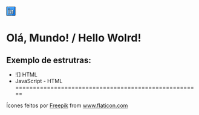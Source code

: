 [![Linkedin]( https://github.com/renanairestic/Ola-Mundo/blob/76fb3fe556f5dca67e3f5cad2dbf81b6cd2d2d85/assets/linkedin.png)](https://www.linkedin.com/in/renan-aires-tic/ "Conecte-se")

# Olá, Mundo! / Hello Wolrd!

## Exemplo de estrutras:

* ![] HTML
* JavaScript - HTML
=====================================================
<div>Ícones feitos por <a href="https://www.flaticon.com/br/autores/freepik" title="Freepik">Freepik</a> from <a href="https://www.flaticon.com/br/" title="Flaticon">www.flaticon.com</a></div>
